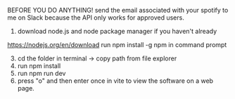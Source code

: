 BEFORE YOU DO ANYTHING! send the email associated with your spotify to me on Slack because the API only works for approved users.

1. download node.js and node package manager if you haven't already

https://nodejs.org/en/download
run npm install -g npm in command prompt

3. cd the folder in terminal -> copy path from file explorer
4. run npm install
5. run npm run dev
6. press "o" and then enter once in vite to view the software on a web page.
